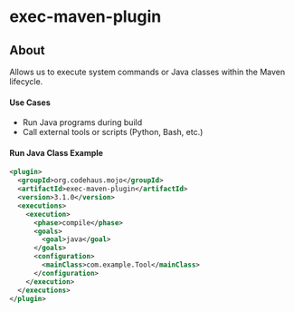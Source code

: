 # exec-maven-plugin

## **About**

Allows us to execute system commands or Java classes within the Maven lifecycle.

#### **Use Cases**

* Run Java programs during build
* Call external tools or scripts (Python, Bash, etc.)

#### **Run Java Class Example**

```xml
<plugin>
  <groupId>org.codehaus.mojo</groupId>
  <artifactId>exec-maven-plugin</artifactId>
  <version>3.1.0</version>
  <executions>
    <execution>
      <phase>compile</phase>
      <goals>
        <goal>java</goal>
      </goals>
      <configuration>
        <mainClass>com.example.Tool</mainClass>
      </configuration>
    </execution>
  </executions>
</plugin>
```
